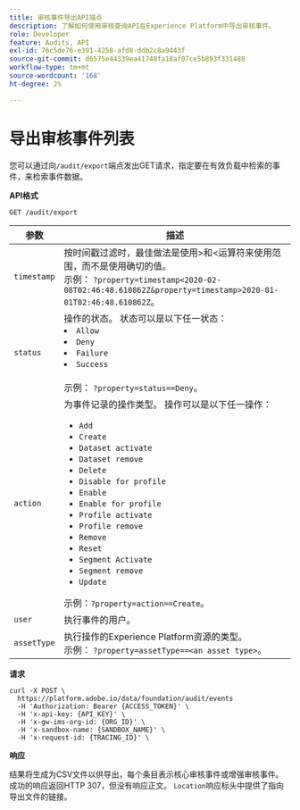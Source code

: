 ```yaml
---
title: 审核事件导出API端点
description: 了解如何使用审核查询API在Experience Platform中导出审核事件。
role: Developer
feature: Audits, API
exl-id: 76c5de76-e391-4258-afd8-ddb2c8a9443f
source-git-commit: d6575e44339ea41740fa18af07ce5b893f331488
workflow-type: tm+mt
source-wordcount: '168'
ht-degree: 2%

---
```


# 导出审核事件列表

您可以通过向`/audit/export`端点发出GET请求，指定要在有效负载中检索的事件，来检索事件数据。

**API格式**

```http
GET /audit/export
```

| 参数 | 描述 |
| --------- | ----------- |
| `timestamp` | 按时间戳过滤时，最佳做法是使用>和&lt;运算符来使用范围，而不是使用确切的值。 <br/>示例： `?property=timestamp<2020-02-08T02:46:48.610862Z&property=timestamp>2020-01-01T02:46:48.610862Z`。 |
| `status` | 操作的状态。 状态可以是以下任一状态： </li><li>`Allow` </li><li>`Deny` </li><li>`Failure` </li><li>`Success` </li></ul><br/>示例： `?property=status==Deny`。 |
| `action` | 为事件记录的操作类型。 操作可以是以下任一操作： <ul><li>`Add` </li><li>`Create` </li><li>`Dataset activate` </li><li>`Dataset remove` </li><li>`Delete` </li><li>`Disable for profile` </li><li>`Enable` </li><li>`Enable for profile` </li><li>`Profile activate` </li><li>`Profile remove` </li><li>`Remove` </li><li>`Reset` </li><li>`Segment Activate` </li><li>`Segment remove` </li><li>`Update` </li></ul> 示例：`?property=action==Create`。 |
| `user` | 执行事件的用户。 |
| `assetType` | 执行操作的Experience Platform资源的类型。 <br/>示例： `?property=assetType==<an asset type>`。 |

**请求**

```shell
curl -X POST \
  https://platform.adobe.io/data/foundation/audit/events
  -H 'Authorization: Bearer {ACCESS_TOKEN}' \
  -H 'x-api-key: {API_KEY}' \
  -H 'x-gw-ims-org-id: {ORG_ID}' \
  -H 'x-sandbox-name: {SANDBOX_NAME}' \
  -H 'x-request-id: {TRACING_ID}' \
```

**响应**

结果将生成为CSV文件以供导出，每个条目表示核心审核事件或增强审核事件。 成功的响应返回HTTP 307，但没有响应正文。 `Location`响应标头中提供了指向导出文件的链接。
